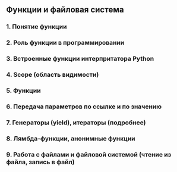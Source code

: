 ## Функции и файловая система
### 1. Понятие функции
### 2. Роль функции в программировании
### 3. Встроенные функции интерпритатора Python
### 4. Scope (область видимости)
### 5. Функции
### 6. Передача параметров по ссылке и по значению
### 7. Генераторы (yield), итераторы (подробнее)
### 8. Лямбда-функции, анонимные функции
### 9. Работа с файлами и файловой системой (чтение из файла, запись в файл)
